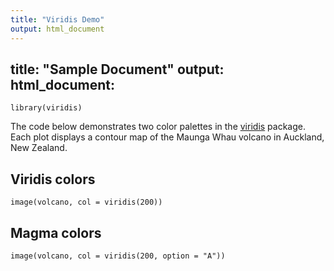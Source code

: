 ```yaml
---
title: "Viridis Demo"
output: html_document
---
```

title: "Sample Document"
output:
  html_document:
---


```{r include = FALSE}
library(viridis)
```

The code below demonstrates two color palettes in the [viridis](https://github.com/sjmgarnier/viridis) package. Each plot displays a contour map of the Maunga Whau volcano in Auckland, New Zealand.

## Viridis colors

```{r}
image(volcano, col = viridis(200))
```

## Magma colors

```{r}
image(volcano, col = viridis(200, option = "A"))
```
